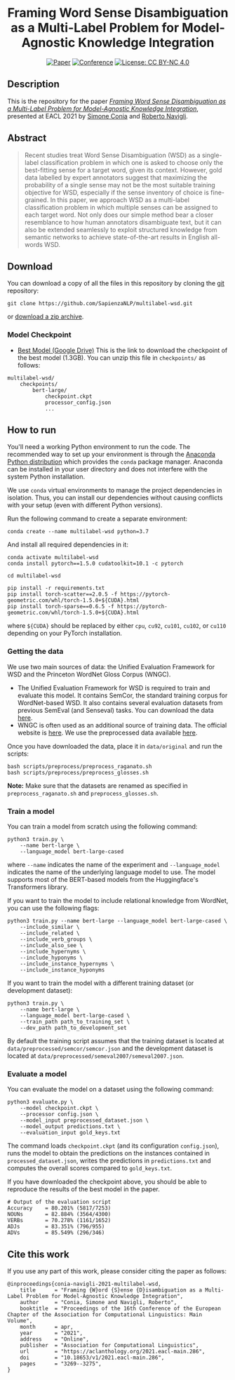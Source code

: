 <div align="center">    
 
# Framing Word Sense Disambiguation as a Multi-Label Problem for Model-Agnostic Knowledge Integration

[![Paper](http://img.shields.io/badge/paper-ACL--anthology-B31B1B.svg)](https://www.researchgate.net/publication/349058027_Framing_Word_Sense_Disambiguation_as_a_Multi-Label_Problem_for_Model-Agnostic_Knowledge_Integration)
[![Conference](http://img.shields.io/badge/conference-EACL--2021-4b44ce.svg)](https://2021.eacl.org/)
[![License: CC BY-NC 4.0](https://img.shields.io/badge/License-CC%20BY--NC%204.0-lightgrey.svg)](https://creativecommons.org/licenses/by-nc/4.0/)

</div>

## Description
This is the repository for the paper [*Framing Word Sense Disambiguation as a Multi-Label Problem for Model-Agnostic Knowledge Integration*](https://www.researchgate.net/publication/349058027_Framing_Word_Sense_Disambiguation_as_a_Multi-Label_Problem_for_Model-Agnostic_Knowledge_Integration), presented at EACL 2021 by [Simone Conia](https://c-simone.github.io) and [Roberto Navigli](http://wwwusers.di.uniroma1.it/~navigli/).


## Abstract
> Recent studies treat Word Sense Disambiguation (WSD) as a single-label classification problem in which one is asked to
  choose only the best-fitting sense for a target word, given its context. However, gold data labelled by expert annotators
  suggest that maximizing the probability of a single sense may not be the most suitable training objective for WSD, especially
  if the sense inventory of choice is fine-grained. In this paper, we approach WSD as a multi-label classification problem
  in which multiple senses can be assigned to each target word. Not only does our simple method bear a closer resemblance
  to how human annotators disambiguate text, but it can also be extended seamlessly to exploit structured knowledge
  from semantic networks to achieve state-of-the-art results in English all-words WSD.


## Download
You can download a copy of all the files in this repository by cloning the
[git](https://git-scm.com/) repository:

    git clone https://github.com/SapienzaNLP/multilabel-wsd.git

or [download a zip archive](https://github.com/SapienzaNLP/multilabel-wsd/archive/master.zip).

### Model Checkpoint
* [Best Model (Google Drive)](https://drive.google.com/file/d/1Unfrd4432o6Xy89UD2W5unx4BYIpKyqE/view?usp=sharing)
This is the link to download the checkpoint of the best model (1.3GB).
You can unzip this file in `checkpoints/` as follows:
```
multilabel-wsd/
    checkpoints/
        bert-large/
            checkpoint.ckpt
            processor_config.json
            ...
```

## How to run
You'll need a working Python environment to run the code.
The recommended way to set up your environment is through the
[Anaconda Python distribution](https://www.anaconda.com/download/) which
provides the `conda` package manager.
Anaconda can be installed in your user directory and does not interfere with
the system Python installation.

We use `conda` virtual environments to manage the project dependencies in
isolation.
Thus, you can install our dependencies without causing conflicts with your
setup (even with different Python versions).

Run the following command to create a separate environment:

    conda create --name multilabel-wsd python=3.7

And install all required dependencies in it:

    conda activate multilabel-wsd
    conda install pytorch==1.5.0 cudatoolkit=10.1 -c pytorch

    cd multilabel-wsd

    pip install -r requirements.txt
    pip install torch-scatter==2.0.5 -f https://pytorch-geometric.com/whl/torch-1.5.0+${CUDA}.html
    pip install torch-sparse==0.6.5 -f https://pytorch-geometric.com/whl/torch-1.5.0+${CUDA}.html

where `${CUDA}` should be replaced by either `cpu`, `cu92`, `cu101`, `cu102`, or `cu110` depending on your PyTorch installation.

### Getting the data
We use two main sources of data: the Unified Evaluation Framework for WSD and the Princeton WordNet Gloss Corpus (WNGC).
* The Unified Evaluation Framework for WSD is required to train and evaluate this model. It contains SemCor, the standard
training corpus for WordNet-based WSD. It also contains several evaluation datasets from previous SemEval (and Senseval) tasks.
You can download the data [here](http://lcl.uniroma1.it/wsdeval/).
* WNGC is often used as an additional source of training data. The official website is [here](https://wordnetcode.princeton.edu/glosstag.shtml). We use the preprocessed data 
available [here](https://github.com/SapienzaNLP/ewiser/tree/master/res/corpora/training/preprocessed).

Once you have downloaded the data, place it in `data/original` and run the scripts:
```
bash scripts/preprocess/preprocess_raganato.sh
bash scripts/preprocess/preprocess_glosses.sh
```
**Note:** Make sure that the datasets are renamed as specified in `preprocess_raganato.sh` and `preprocess_glosses.sh`.

### Train a model
You can train a model from scratch using the following command:

    python3 train.py \
        --name bert-large \
        --language_model bert-large-cased
  
where `--name` indicates the name of the experiment and `--language_model` indicates the name of the underlying language model
to use. The model supports most of the BERT-based models from the Huggingface's Transformers library.

If you want to train the model to include relational knowledge from WordNet, you can use the following flags:

    python3 train.py --name bert-large --language_model bert-large-cased \
        --include_similar \
        --include_related \
        --include_verb_groups \
        --include_also_see \
        --include_hypernyms \
        --include_hyponyms \
        --include_instance_hypernyms \
        --include_instance_hyponyms

If you want to train the model with a different training dataset (or development dataset):

    python3 train.py \
        --name bert-large \
        --language_model bert-large-cased \
        --train_path path_to_training_set \
        --dev_path path_to_development_set

By default the training script assumes that the training dataset is located at `data/preprocessed/semcor/semcor.json`
and the development dataset is located at `data/preprocessed/semeval2007/semeval2007.json`.

### Evaluate a model
You can evaluate the model on a dataset using the following command:

    python3 evaluate.py \
        --model checkpoint.ckpt \
        --processor config.json \
        --model_input preprocessed_dataset.json \
        --model_output predictions.txt \
        --evaluation_input gold_keys.txt

The command loads `checkpoint.ckpt` (and its configuration `config.json`), runs the model to obtain the predictions on the instances contained
in `processed_dataset.json`, writes the predictions in `predictions.txt` and computes the overall scores compared to `gold_keys.txt`.

If you have downloaded the checkpoint above, you should be able to reproduce the results of the best model in the paper.
```
# Output of the evaluation script
Accuracy    = 80.201% (5817/7253)
NOUNs       = 82.884% (3564/4300)
VERBs       = 70.278% (1161/1652)
ADJs        = 83.351% (796/955)
ADVs        = 85.549% (296/346)
```

## Cite this work
If you use any part of this work, please consider citing the paper as follows:

```
@inproceedings{conia-navigli-2021-multilabel-wsd,
    title      = "Framing {W}ord {S}ense {D}isambiguation as a Multi-Label Problem for Model-Agnostic Knowledge Integration",
    author     = "Conia, Simone and Navigli, Roberto",
    booktitle  = "Proceedings of the 16th Conference of the European Chapter of the Association for Computational Linguistics: Main Volume",
    month      = apr,
    year       = "2021",
    address    = "Online",
    publisher  = "Association for Computational Linguistics",
    url        = "https://aclanthology.org/2021.eacl-main.286",
    doi        = "10.18653/v1/2021.eacl-main.286",
    pages      = "3269--3275",
}
```

